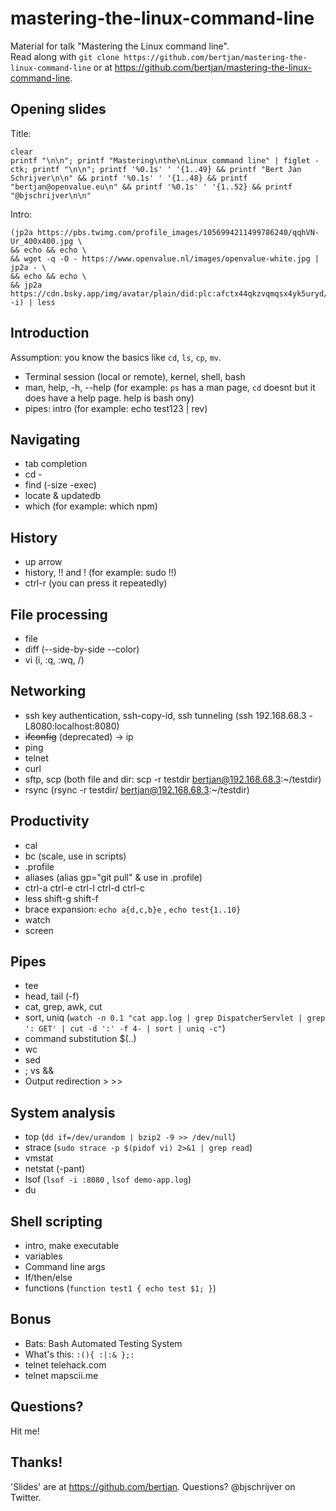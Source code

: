 # mastering-the-linux-command-line
Material for talk "Mastering the Linux command line".  
Read along with `git clone https://github.com/bertjan/mastering-the-linux-command-line` or at https://github.com/bertjan/mastering-the-linux-command-line.

Opening slides
---

Title:
```
clear
printf "\n\n"; printf "Mastering\nthe\nLinux command line" | figlet -ctk; printf "\n\n"; printf '%0.1s' ' '{1..49} && printf "Bert Jan Schrijver\n\n" && printf '%0.1s' ' '{1..48} && printf "bertjan@openvalue.eu\n" && printf '%0.1s' ' '{1..52} && printf "@bjschrijver\n\n"
```

Intro:
```
(jp2a https://pbs.twimg.com/profile_images/1056994211499786240/qqhVN-Ur_400x400.jpg \
&& echo && echo \
&& wget -q -O - https://www.openvalue.nl/images/openvalue-white.jpg | jp2a - \
&& echo && echo \
&& jp2a https://cdn.bsky.app/img/avatar/plain/did:plc:afctx44qkzvqmqsx4yk5uryd/bafkreig7xutbbqdl5qh42szlgzdjec6vihm7gnplh6ckbnokvlpymspsu4@jpeg -i) | less
```


Introduction
---
Assumption: you know the basics like `cd`, `ls`, `cp`, `mv`.

- Terminal session (local or remote), kernel, shell, bash
- man, help, -h, --help (for example: `ps` has a man page, `cd` doesnt but it does have a help page. help is bash ony)
- pipes: intro (for example: echo test123 | rev)


Navigating
---
- tab completion  
- cd -  
- find (-size -exec)
- locate & updatedb
- which (for example: which npm)

History
---
- up arrow
- history, !! and !<number> (for example: sudo !!)
- ctrl-r (you can press it repeatedly)

File processing
---
- file
- diff (--side-by-side --color)
- vi (i, :q, :wq, /)

Networking
---
- ssh key authentication, ssh-copy-id, ssh tunneling (ssh 192.168.68.3 -L8080:localhost:8080)
- ~~ifconfig~~ (deprecated)  -> ip
- ping
- telnet
- curl
- sftp, scp (both file and dir: scp -r testdir bertjan@192.168.68.3:~/testdir)
- rsync (rsync -r testdir/ bertjan@192.168.68.3:~/testdir)

Productivity
---
- cal
- bc (scale, use in scripts)
- .profile
- aliases (alias gp="git pull" & use in .profile)
- ctrl-a ctrl-e ctrl-l ctrl-d ctrl-c
- less shift-g shift-f
- brace expansion: `echo a{d,c,b}e` , `echo test{1..10}`
- watch
- screen

Pipes
---
- tee
- head, tail (-f)
- cat, grep, awk, cut
- sort, uniq
(`watch -n 0.1 "cat app.log | grep DispatcherServlet | grep ': GET' | cut -d ':' -f 4- | sort | uniq -c"`)
- command substitution $(..)
- wc
- sed
- ; vs &&
- Output redirection > >>

System analysis
---
- top (`dd if=/dev/urandom | bzip2 -9 >> /dev/null`)
- strace (`sudo strace -p $(pidof vi) 2>&1 | grep read`)
- vmstat
- netstat (-pant)
- lsof (`lsof -i :8080` , `lsof demo-app.log`)
- du 

Shell scripting
---
- intro, make executable
- variables
- Command line args
- If/then/else
- functions (`function test1 { echo test $1; }`)


Bonus
---
- Bats: Bash Automated Testing System
- What's this:  `:(){ :|:& };:`
- telnet telehack.com
- telnet mapscii.me

Questions?
---
Hit me!

Thanks!
---
'Slides' are at https://github.com/bertjan.
Questions? @bjschrijver on Twitter.
